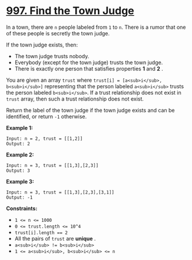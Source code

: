 # [997. Find the Town Judge](https://leetcode.com/problems/find-the-town-judge/description/)

In a town, there are `n` people labeled from `1` to `n`. There is a rumor that one of these people is secretly the town judge.

If the town judge exists, then:

- The town judge trusts nobody.
- Everybody (except for the town judge) trusts the town judge.
- There is exactly one person that satisfies properties **1**  and **2** .

You are given an array `trust` where `trust[i] = [a<sub>i</sub>, b<sub>i</sub>]` representing that the person labeled `a<sub>i</sub>` trusts the person labeled `b<sub>i</sub>`. If a trust relationship does not exist in `trust` array, then such a trust relationship does not exist.

Return the label of the town judge if the town judge exists and can be identified, or return `-1` otherwise.

**Example 1:** 

```
Input: n = 2, trust = [[1,2]]
Output: 2
```

**Example 2:** 

```
Input: n = 3, trust = [[1,3],[2,3]]
Output: 3
```

**Example 3:** 

```
Input: n = 3, trust = [[1,3],[2,3],[3,1]]
Output: -1
```

**Constraints:** 

- `1 <= n <= 1000`
- `0 <= trust.length <= 10^4`
- `trust[i].length == 2`
- All the pairs of `trust` are **unique** .
- `a<sub>i</sub> != b<sub>i</sub>`
- `1 <= a<sub>i</sub>, b<sub>i</sub> <= n`